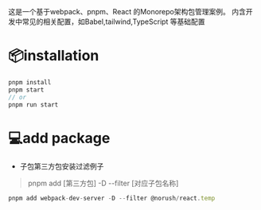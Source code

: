 这是一个基于webpack、pnpm、React 的Monorepo架构包管理案例。
内含开发中常见的相关配置，如Babel,tailwind,TypeScript 等基础配置

# 📦installation 
```javascript
pnpm install
pnpm start 
// or
pnpm run start
```

# 💻add package
- 子包第三方包安装过滤例子 
> pnpm add  [第三方包] -D --filter  [对应子包名称]
```javascript
pnpm add webpack-dev-server -D --filter @norush/react.temp 
```

